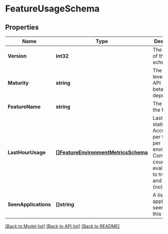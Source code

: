 # FeatureUsageSchema

## Properties
Name | Type | Description | Notes
------------ | ------------- | ------------- | -------------
**Version** | **int32** | The version of this schema | [default to null]
**Maturity** | **string** | The maturity level of this API (alpha, beta, stable, deprecated) | [default to null]
**FeatureName** | **string** | The name of the feature | [default to null]
**LastHourUsage** | [**[]FeatureEnvironmentMetricsSchema**](featureEnvironmentMetricsSchema.md) | Last hour statistics. Accumulated per feature per environment. Contains counts for evaluations to true (yes) and to false (no) | [default to null]
**SeenApplications** | **[]string** | A list of applications seen using this feature | [default to null]

[[Back to Model list]](../README.md#documentation-for-models) [[Back to API list]](../README.md#documentation-for-api-endpoints) [[Back to README]](../README.md)

